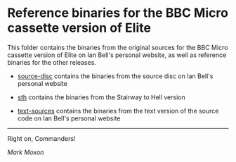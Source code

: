 # Reference binaries for the BBC Micro cassette version of Elite

This folder contains the binaries from the original sources for the BBC Micro cassette version of Elite on Ian Bell's personal website, as well as reference binaries for the other releases.

* [source-disc](source-disc) contains the binaries from the source disc on Ian Bell's personal website

* [sth](sth) contains the binaries from the Stairway to Hell version

* [text-sources](text-sources) contains the binaries from the text version of the source code on Ian Bell's personal website

---

Right on, Commanders!

_Mark Moxon_